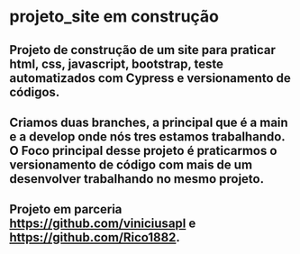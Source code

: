 # projeto_site em construção
## Projeto de construção de um site  para praticar html, css, javascript, bootstrap, teste automatizados com Cypress e versionamento de códigos.
## Criamos duas branches, a  principal que é a main e a develop onde nós tres estamos trabalhando. O Foco principal desse projeto é praticarmos o versionamento de código com mais de um desenvolver trabalhando no mesmo projeto.
## Projeto em parceria https://github.com/viniciusapl e https://github.com/Rico1882.